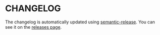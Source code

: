 # CHANGELOG

The changelog is automatically updated using
[semantic-release](https://github.com/semantic-release/semantic-release). You
can see it on the [releases page](../../releases).
